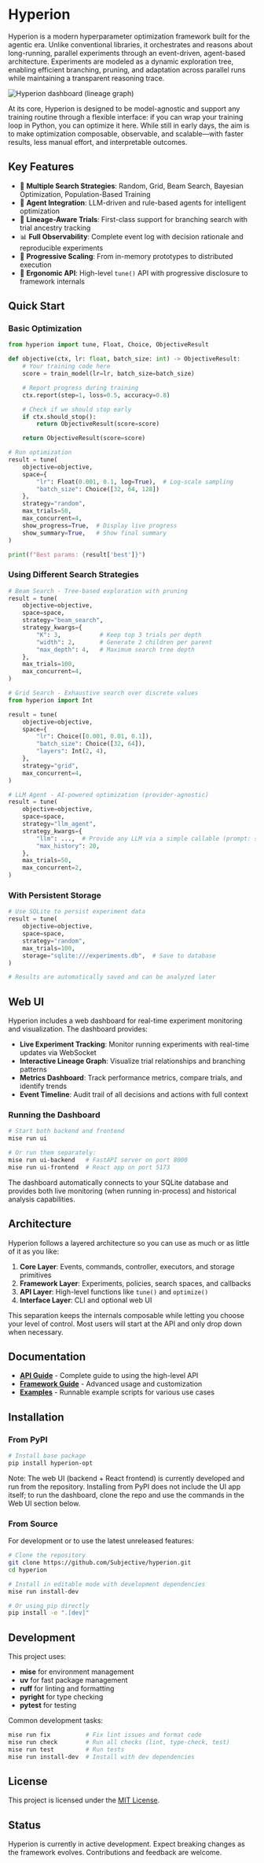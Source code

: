# Hyperion

Hyperion is a modern hyperparameter optimization framework built for the agentic era. Unlike conventional libraries, it orchestrates and reasons about long-running, parallel experiments through an event-driven, agent-based architecture. Experiments are modeled as a dynamic exploration tree, enabling efficient branching, pruning, and adaptation across parallel runs while maintaining a transparent reasoning trace.

<picture>
  <source media="(prefers-color-scheme: dark)" srcset="docs/images/dashboard-dark.png">
  <img src="docs/images/dashboard-light.png" alt="Hyperion dashboard (lineage graph)">
</picture>

At its core, Hyperion is designed to be model-agnostic and support any training routine through a flexible interface: if you can wrap your training loop in Python, you can optimize it here. While still in early days, the aim is to make optimization composable, observable, and scalable—with faster results, less manual effort, and interpretable outcomes.

## Key Features

- 🎯 **Multiple Search Strategies**: Random, Grid, Beam Search, Bayesian Optimization, Population-Based Training
- 🤖 **Agent Integration**: LLM-driven and rule-based agents for intelligent optimization
- 🌳 **Lineage-Aware Trials**: First-class support for branching search with trial ancestry tracking
- 📊 **Full Observability**: Complete event log with decision rationale and reproducible experiments
- 🚀 **Progressive Scaling**: From in-memory prototypes to distributed execution
- 🔧 **Ergonomic API**: High-level `tune()` API with progressive disclosure to framework internals

## Quick Start

### Basic Optimization

```python
from hyperion import tune, Float, Choice, ObjectiveResult

def objective(ctx, lr: float, batch_size: int) -> ObjectiveResult:
    # Your training code here
    score = train_model(lr=lr, batch_size=batch_size)

    # Report progress during training
    ctx.report(step=1, loss=0.5, accuracy=0.8)

    # Check if we should stop early
    if ctx.should_stop():
        return ObjectiveResult(score=score)

    return ObjectiveResult(score=score)

# Run optimization
result = tune(
    objective=objective,
    space={
        "lr": Float(0.001, 0.1, log=True),  # Log-scale sampling
        "batch_size": Choice([32, 64, 128])
    },
    strategy="random",
    max_trials=50,
    max_concurrent=4,
    show_progress=True,  # Display live progress
    show_summary=True,   # Show final summary
)

print(f"Best params: {result['best']}")
```

### Using Different Search Strategies

```python
# Beam Search - Tree-based exploration with pruning
result = tune(
    objective=objective,
    space=space,
    strategy="beam_search",
    strategy_kwargs={
        "K": 3,           # Keep top 3 trials per depth
        "width": 2,       # Generate 2 children per parent
        "max_depth": 4,   # Maximum search tree depth
    },
    max_trials=100,
    max_concurrent=4,
)

# Grid Search - Exhaustive search over discrete values
from hyperion import Int

result = tune(
    objective=objective,
    space={
        "lr": Choice([0.001, 0.01, 0.1]),
        "batch_size": Choice([32, 64]),
        "layers": Int(2, 4),
    },
    strategy="grid",
    max_concurrent=4,
)

# LLM Agent - AI-powered optimization (provider-agnostic)
result = tune(
    objective=objective,
    space=space,
    strategy="llm_agent",
    strategy_kwargs={
        "llm": ...,  # Provide any LLM via a simple callable (prompt: str) -> str
        "max_history": 20,
    },
    max_trials=50,
    max_concurrent=2,
)
```

### With Persistent Storage

```python
# Use SQLite to persist experiment data
result = tune(
    objective=objective,
    space=space,
    strategy="random",
    max_trials=100,
    storage="sqlite:///experiments.db",  # Save to database
)

# Results are automatically saved and can be analyzed later
```

## Web UI

Hyperion includes a web dashboard for real-time experiment monitoring and visualization. The dashboard provides:

- **Live Experiment Tracking**: Monitor running experiments with real-time updates via WebSocket
- **Interactive Lineage Graph**: Visualize trial relationships and branching patterns
- **Metrics Dashboard**: Track performance metrics, compare trials, and identify trends
- **Event Timeline**: Audit trail of all decisions and actions with full context

### Running the Dashboard

```bash
# Start both backend and frontend
mise run ui

# Or run them separately:
mise run ui-backend   # FastAPI server on port 8000
mise run ui-frontend  # React app on port 5173
```

The dashboard automatically connects to your SQLite database and provides both live monitoring (when running in-process) and historical analysis capabilities.

## Architecture

Hyperion follows a layered architecture so you can use as much or as little of it as you like:

1. **Core Layer**: Events, commands, controller, executors, and storage primitives
2. **Framework Layer**: Experiments, policies, search spaces, and callbacks
3. **API Layer**: High-level functions like `tune()` and `optimize()`
4. **Interface Layer**: CLI and optional web UI

This separation keeps the internals composable while letting you choose your level of control. Most users will start at the API and only drop down when necessary.

## Documentation

- **[API Guide](docs/api-guide.md)** - Complete guide to using the high-level API
- **[Framework Guide](docs/framework-guide.md)** - Advanced usage and customization
- **[Examples](examples/)** - Runnable example scripts for various use cases

## Installation

### From PyPI

```bash
# Install base package
pip install hyperion-opt
```

Note: The web UI (backend + React frontend) is currently developed and run from the repository. Installing from PyPI does not include the UI app itself; to run the dashboard, clone the repo and use the commands in the Web UI section below.

### From Source

For development or to use the latest unreleased features:

```bash
# Clone the repository
git clone https://github.com/Subjective/hyperion.git
cd hyperion

# Install in editable mode with development dependencies
mise run install-dev

# Or using pip directly
pip install -e ".[dev]"
```

## Development

This project uses:

- **mise** for environment management
- **uv** for fast package management
- **ruff** for linting and formatting
- **pyright** for type checking
- **pytest** for testing

Common development tasks:

```bash
mise run fix          # Fix lint issues and format code
mise run check        # Run all checks (lint, type-check, test)
mise run test         # Run tests
mise run install-dev  # Install with dev dependencies
```

## License

This project is licensed under the [MIT License](LICENSE).

## Status

Hyperion is currently in active development. Expect breaking changes as the framework evolves. Contributions and feedback are welcome.
